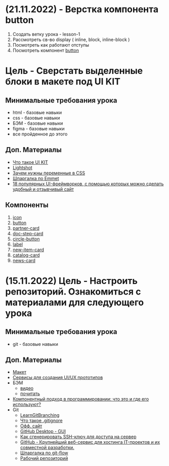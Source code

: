# (21.11.2022) - Верстка компонента button

1. Создать ветку урока - lesson-1
2. Рассмотреть св-во display ( inline, block, inline-block )
4. Посмотреть как работают отступы
3. Посмотреть компонент [button](https://getbootstrap.ru/docs/5.1/components/buttons/)

# Цель - Сверстать выделенные блоки в макете под UI KIT

## Минимальные требования урока

* html - базовые навыки
* css - базовые навыки
* БЭМ - базовые навыки
* figma - базовые навыки
* все пройденное до этого

## Доп. Материалы

* [Что такое UI KIT](https://vc.ru/design/491359-kak-ne-razvodit-bardak-v-dizayne-sobiraem-ui-kit)
* [Lightshot](https://app.prntscr.com/ru/index.html)
* [Зачем нужны переменные в CSS](https://thecode.media/css-var/)
* [Шпаргалка по Emmet](https://docs.emmet.io/cheat-sheet/)
* [18 популярных UI-фреймворков, с помощью которых можно сделать удобный и отзывчивый сайт](https://te-st.ru/2017/08/01/ui-framework/)

## Компоненты

1. [icon](https://prnt.sc/0zIRXXfnDVlP)
2. [button](https://prnt.sc/uuI5-_P8T6NF)
3. [partner-card](https://prnt.sc/Do6kAjII8jar)
4. [doc-step-card](https://prnt.sc/PIV_RpEFQR-L)
5. [circle-button](https://prnt.sc/5p2FZMX8f40x)
6. [label](https://prnt.sc/wlgqvGYhBloe)
7. [new-item-card](https://prnt.sc/wlgqvGYhBloe)
8. [catalog-card](https://prnt.sc/9kWKo_eWyPn9)
9. [news-card](https://prnt.sc/0HYlxgre2eiz)

# (15.11.2022) Цель - Настроить репозиторий. Ознакомиться с материалами для следующего урока 

## Минимальные требования урока

* git - базовые навыки

## Доп. Материалы

* [Макет](https://www.figma.com/file/ZF1Awe9cnhJkJXVodVDzDn/Sanis-desctop-verstka-temp-(Copy)?node-id=1%3A5702&t=EfpiR2NRFc03WC2F-0)
* [Сервисы для создания UI/UX прототипов](https://timeweb.com/ru/community/articles/luchshie-analogi-figma-samye-krutye-servisy-dlya-ux-ui-dizaynerov)
* БЭМ
  * [видео](https://www.youtube.com/watch?v=fnfQcs0Y0g8&t=178s)
  * [почитать](https://ru.bem.info/methodology/quick-start/)
* [Компонентный подход в программировании: что это и где его используют?](https://codernet.ru/articles/drugoe/komponentnyij_podxod_v_programmirovanii_chto_eto_i_gde_ego_ispolzuyut/)
* Git
  * [LearnGitBranching](https://learngitbranching.js.org/?locale=ru_RU)
  * [Что такое .gitignore](https://www.atlassian.com/ru/git/tutorials/saving-changes/gitignore)
  * [Офф. сайт](https://git-scm.com/)
  * [GitHub Desktop - GUI](https://desktop.github.com/)
  * [Как сгенерировать SSH-ключ для доступа на сервер](https://selectel.ru/blog/tutorials/how-to-generate-ssh/)
  * [GitHub - Крупнейший веб-сервис для хостинга IT-проектов и их совместной разработки.](https://github.com/)
  * [Шпаргалка по git-flow](https://danielkummer.github.io/git-flow-cheatsheet/index.ru_RU.html)
  * [Рабочий репозиторий](https://github.com/sergamers/learn-frontend)

